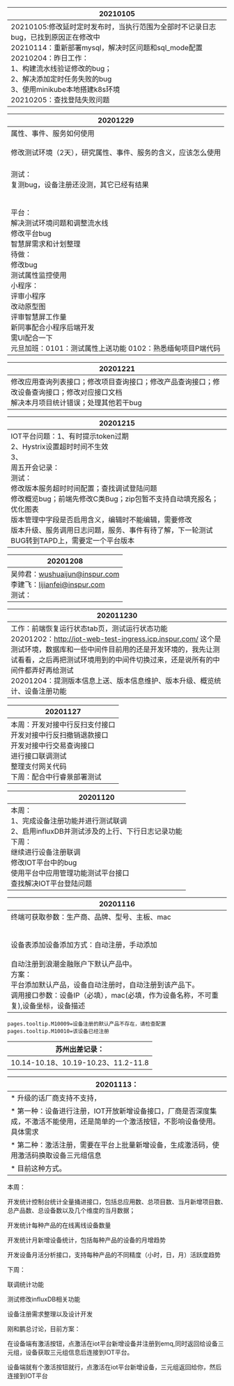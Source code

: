|20210105|
|---|
|20210105:修改延时定时发布时，当执行范围为全部时不记录日志bug，已找到原因正在修改中<br />20210114：重新部署mysql，解决时区问题和sql_mode配置<br />20210204：昨日工作：<br/>1、构建流水线验证修改的bug；<br/>2、解决添加定时任务失败的bug<br/>3、使用minikube本地搭建k8s环境<br />20210205：查找登陆失败问题|

|20201229|
|---|
|属性、事件、服务如何使用<br /><br />修改测试环境（2天），研究属性、事件、服务的含义，应该怎么使用|
|<br />测试：<br/>复测bug，设备注册还没测，其它已经有结果<br/><br/><br/>平台：<br/>解决测试环境问题和调整流水线<br/>修改平台bug<br/>智慧屏需求和计划整理<br/>待做：<br/>修改bug<br/>测试属性监控使用<br/>小程序：<br/>评审小程序<br/>改动原型图<br/>评审智慧屏工作量<br/>新同事配合小程序后端开发<br/>需UI配合一下<br />元旦加班：0101：测试属性上送功能 0102：熟悉缅甸项目P端代码|

|20201221|
|---|
|修改应用查询列表接口；修改项目查询接口；修改产品查询接口；修改设备查询接口；修改对应接口文档<br />解决本月项目统计错误；处理其他若干bug|

|20201215|
|---|
|IOT平台问题：1、有时提示token过期<br />2、Hystrix设置超时时间不生效<br />3、<br />周五开会记录：<br />测试：<br />修改版本服务超时时间配置；查找调试登陆问题<br />修改概览bug；前端先修改C类Bug；zip包暂不支持自动填充报名；优化图表<br />版本管理中字段是否启用含义，编辑时不能编辑，需要修改<br />版本升级、服务调用日志问题，服务、事件有待了解，下一轮测试<br />BUG转到TAPD上，需要定一个平台版本<br />|

|20201208|
|---|
|吴帅君：wushuaijun@inspur.com<br />李建飞：lijianfei@inspur.com<br />测试：|


|202011230|
|---|
|工作：前端恢复运行状态tab页，测试运行状态功能<br />20201202：http://iot-web-test-ingress.icp.inspur.com/ 这个是测试环境，数据库和一些中间件目前用的还是开发环境的，我先让测试看看，之后再把测试环境用到的中间件切换过来，还是说所有的中间件都弄好再给测试<br />20201204：提测版本信息上送、版本信息维护、版本升级、概览统计、设备注册功能|


|20201127|
|---|
|本周：开发对接中行反扫支付接口<br />开发对接中行反扫撤销退款接口<br />开发对接中行交易查询接口<br />进行接口联调测试<br />整理支付网关代码<br />下周：配合中行睿景部署测试|


|20201120|
|---|
|本周：<br />1、完成设备注册功能并进行测试联调<br />2、启用influxDB并测试涉及的上行、下行日志记录功能<br />下周：<br />继续进行设备注册联调<br />修改IOT平台中的bug<br />使用平台中应用管理功能测试平台接口<br />查找解决IOT平台登陆问题|

| 20201116 |
|--- |
| 终端可获取参数：生产商、品牌、型号、主板、mac<br /><br /><br />设备表添加设备添加方式：自动注册，手动添加<br /><br />自动注册到浪潮金融账户下默认产品中。<br />方案：<br />平台添加默认产品，设备自动注册时，自动注册到该产品下。<br />调用接口参数：设备IP（必填），mac(必填，作为设备名称，不可重复),设备坐标，设备描述 |



```
pages.tooltip.M10009=设备注册的默认产品不存在，请检查配置
pages.tooltip.M10010=该设备已经注册
```



| 苏州出差记录： |
| --- |
|10.14-10.18、10.19-10.23、11.2-11.8|

|20201113：|
|---|
|* 升级的话厂商支持不支持，|
|* 第一种：设备进行注册，IOT开放新增设备接口，厂商是否深度集成，不激活不能使用，还是简单的一个激活按钮，不影响设备使用。具体需求 |
|* 第二种：激活注册，需要在平台上批量新增设备，生成激活码，使用激活码换取设备三元组信息|
|* 目前这种方式。|



本周：

开发统计控制台统计全量捅进接口，包括总应用数、总项目数、当月新增项目数、总产品数、总设备数以及几个维度的当月数据；

开发统计每种产品的在线离线设备数量

开发统计月新增设备统计，包括每种产品的设备的月增趋势

开发设备月活分析接口，支持每种产品的不同精度（小时，日，月）活跃度趋势

下周：

联调统计功能

测试修改influxDB相关功能

设备注册需求整理以及设计开发



刚和鹏总讨论，目前方案：

在设备端有激活按钮，点激活在iot平台新增设备并注册到emq,同时返回给设备三元组，设备获取三元组信息后连接到IOT平台。

设备端就有个激活按钮就行，点激活在iot平台新增设备，三元组返回给你，然后连接到IOT平台




